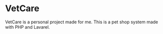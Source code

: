 # VetCare
VetCare is a personal project made for me. This is a pet shop system made with PHP and Lavarel.

